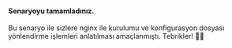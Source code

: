 #### Senaryoyu tamamladınız.  

Bu senaryo ile sizlere nginx ile kurulumu ve konfigurasyon dosyası yönlendirme işlemleri anlatılması amaçlanmıştı. Tebrikler! 👏🏻  
